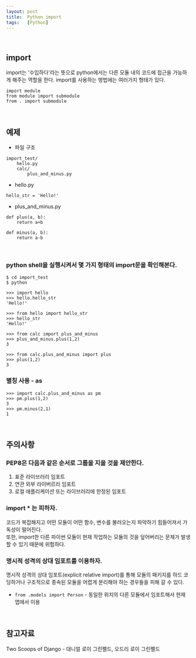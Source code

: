 ```yaml
---
layout: post
title:  Python import
tags:   [Python]
---
```


<br>  

## import  
import는 '수입하다'라는 뜻으로 python에서는 다른 모듈 내의 코드에 접근을 가능하게 해주는 역할을 한다. import를 사용하는 벙법에는 여러가지 형태가 있다.  

```
import module
from module import submodule
from . import submodule
```  

<br>  

## 예제
- 파일 구조

```
import_test/
	hello.py
	calc/
		plus_and_minus.py
```  

- hello.py  

```
hello_str = 'Hello!'
```  

- plus_and_minus.py  

```
def plus(a, b):
	return a+b

def minus(a, b):
	return a-b
```  

<br>  

### python shell을 실행시켜서 몇 가지 형태의 import문을 확인해본다.  

```
$ cd import_test
$ python
```  

```
>>> import hello
>>> hello.hello_str
'Hello!'
```  

```
>>> from hello import hello_str
>>> hello_str
'Hello!'
```  

```
>>> from calc import plus_and_minus
>>> plus_and_minus.plus(1,2)
3
```  


```
>>> from calc.plus_and_minus import plus
>>> plus(1,2)
3
```  

### 별칭 사용  - as  
```
>>> import calc.plus_and_minus as pm
>>> pm.plus(1,2)
3
>>> pm.minus(2,1)
1
```  

<br>  

## 주의사항  

### PEP8은 다음과 같은 순서로 그룹을 지을 것을 제안한다.  
1. 표준 라이브러리 임포트  
2. 연관 외부 라이버르리 임포트  
3. 로컬 애플리케이션 또는 라이브러리에 한정된 임포트  

### import * 는 피하자.  
코드가 복잡해지고 어떤 모듈이 어떤 함수, 변수를 불러오는지 파악하기 힘들어져서 가독성이 떨어진다.  
또한, import한 다른 파이썬 모듈이 현재 작업하는 모듈의 것을 덮어버리는 문제가 발생 할 수 있기 때문에 위험하다.  

### 명시적 성격의 상대 임포트를 이용하자.  
명시적 성격의 상대 임포트(explicit relative import)를 통해 모듈의 패키지를 하드 코딩하거나 구조적으로 종속된 모듈을 어렵게 분리해야 하는 경우들을 피해 갈 수 있다.  

- `from .models import Person` - 동일한 위치의 다른 모듈에서 임포트해서 현재 앱에서 이용   

<br>  

## 참고자료  
Two Scoops of Django - 대니얼 로이 그린펠드, 오드리 로이 그린펠드
